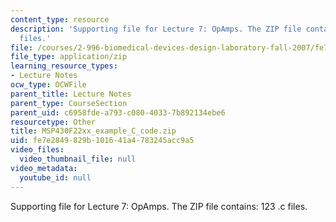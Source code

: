 ```yaml
---
content_type: resource
description: 'Supporting file for Lecture 7: OpAmps. The ZIP file contains: 123 .c
  files.'
file: /courses/2-996-biomedical-devices-design-laboratory-fall-2007/fe7e2849829b101641a4783245acc9a5_MSP430F22xx_example_C_code.zip
file_type: application/zip
learning_resource_types:
- Lecture Notes
ocw_type: OCWFile
parent_title: Lecture Notes
parent_type: CourseSection
parent_uid: c6958fde-a793-c080-4033-7b892134ebe6
resourcetype: Other
title: MSP430F22xx_example_C_code.zip
uid: fe7e2849-829b-1016-41a4-783245acc9a5
video_files:
  video_thumbnail_file: null
video_metadata:
  youtube_id: null
---
```

Supporting file for Lecture 7: OpAmps. The ZIP file contains: 123 .c files.


